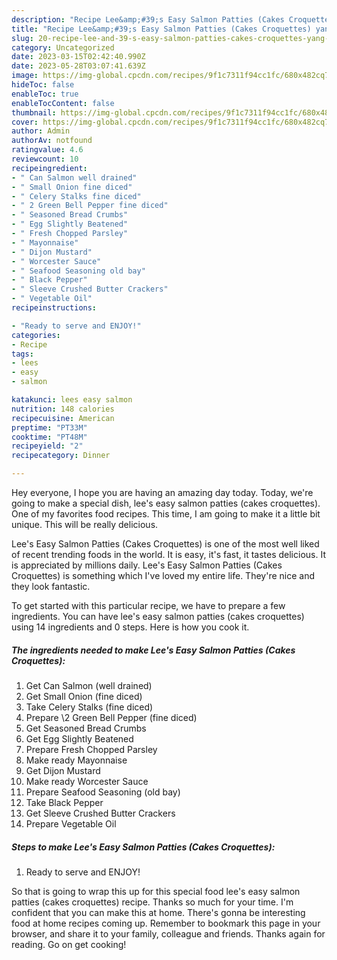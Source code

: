 ```yaml
---
description: "Recipe Lee&amp;#39;s Easy Salmon Patties (Cakes Croquettes) yang Very Delicious}"
title: "Recipe Lee&amp;#39;s Easy Salmon Patties (Cakes Croquettes) yang Very Delicious}"
slug: 20-recipe-lee-and-39-s-easy-salmon-patties-cakes-croquettes-yang-very-delicious
category: Uncategorized
date: 2023-03-15T02:42:40.990Z
date: 2023-05-28T03:07:41.639Z
image: https://img-global.cpcdn.com/recipes/9f1c7311f94cc1fc/680x482cq70/lees-easy-salmon-patties-cakes-croquettes-recipe-main-photo.jpg
hideToc: false
enableToc: true
enableTocContent: false
thumbnail: https://img-global.cpcdn.com/recipes/9f1c7311f94cc1fc/680x482cq70/lees-easy-salmon-patties-cakes-croquettes-recipe-main-photo.jpg
cover: https://img-global.cpcdn.com/recipes/9f1c7311f94cc1fc/680x482cq70/lees-easy-salmon-patties-cakes-croquettes-recipe-main-photo.jpg
author: Admin
authorAv: notfound
ratingvalue: 4.6
reviewcount: 10
recipeingredient:
- " Can Salmon well drained"
- " Small Onion fine diced"
- " Celery Stalks fine diced"
- " 2 Green Bell Pepper fine diced"
- " Seasoned Bread Crumbs"
- " Egg Slightly Beatened"
- " Fresh Chopped Parsley"
- " Mayonnaise"
- " Dijon Mustard"
- " Worcester Sauce"
- " Seafood Seasoning old bay"
- " Black Pepper"
- " Sleeve Crushed Butter Crackers"
- " Vegetable Oil"
recipeinstructions:

- "Ready to serve and ENJOY!"
categories:
- Recipe
tags:
- lees
- easy
- salmon

katakunci: lees easy salmon 
nutrition: 148 calories
recipecuisine: American
preptime: "PT33M"
cooktime: "PT48M"
recipeyield: "2"
recipecategory: Dinner

---
```



Hey everyone, I hope you are having an amazing day today. Today, we're going to make a special dish, lee&#39;s easy salmon patties (cakes croquettes). One of my favorites food recipes. This time, I am going to make it a little bit unique. This will be really delicious.



Lee&#39;s Easy Salmon Patties (Cakes Croquettes) is one of the most well liked of recent trending foods in the world. It is easy, it's fast, it tastes delicious. It is appreciated by millions daily. Lee&#39;s Easy Salmon Patties (Cakes Croquettes) is something which I've loved my entire life. They're nice and they look fantastic.


To get started with this particular recipe, we have to prepare a few ingredients. You can have lee&#39;s easy salmon patties (cakes croquettes) using 14 ingredients and 0 steps. Here is how you cook it.

<!--inarticleads1-->

##### The ingredients needed to make Lee&#39;s Easy Salmon Patties (Cakes Croquettes):

1. Get  Can Salmon (well drained)
1. Get  Small Onion (fine diced)
1. Take  Celery Stalks (fine diced)
1. Prepare  \2 Green Bell Pepper (fine diced)
1. Get  Seasoned Bread Crumbs
1. Get  Egg Slightly Beatened
1. Prepare  Fresh Chopped Parsley
1. Make ready  Mayonnaise
1. Get  Dijon Mustard
1. Make ready  Worcester Sauce
1. Prepare  Seafood Seasoning (old bay)
1. Take  Black Pepper
1. Get  Sleeve Crushed Butter Crackers
1. Prepare  Vegetable Oil




<!--inarticleads2-->

##### Steps to make Lee&#39;s Easy Salmon Patties (Cakes Croquettes):


1. Ready to serve and ENJOY!



So that is going to wrap this up for this special food lee&#39;s easy salmon patties (cakes croquettes) recipe. Thanks so much for your time. I'm confident that you can make this at home. There's gonna be interesting food at home recipes coming up. Remember to bookmark this page in your browser, and share it to your family, colleague and friends. Thanks again for reading. Go on get cooking!
